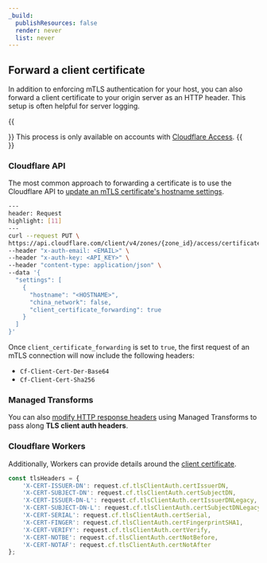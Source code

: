 ```yaml
---
_build:
  publishResources: false
  render: never
  list: never
---
```


## Forward a client certificate

In addition to enforcing mTLS authentication for your host, you can also forward a client certificate to your origin server as an HTTP header. This setup is often helpful for server logging.

{{<Aside type="warning">}}
This process is only available on accounts with [Cloudflare Access](/cloudflare-one/).
{{</Aside>}}

### Cloudflare API

The most common approach to forwarding a certificate is to use the Cloudflare API to [update an mTLS certificate's hostname settings](/api/operations/zone-level-access-mtls-authentication-update-an-mtls-certificate-settings).

```bash
---
header: Request
highlight: [11]
---
curl --request PUT \
https://api.cloudflare.com/client/v4/zones/{zone_id}/access/certificates/settings \
--header "x-auth-email: <EMAIL>" \
--header "x-auth-key: <API_KEY>" \
--header "content-type: application/json" \
--data '{
  "settings": [
    {
      "hostname": "<HOSTNAME>",
      "china_network": false,
      "client_certificate_forwarding": true
    }
  ]
}'
```

Once `client_certificate_forwarding` is set to `true`, the first request of an mTLS connection will now include the following headers:

- `Cf-Client-Cert-Der-Base64`
- `Cf-Client-Cert-Sha256`

### Managed Transforms

You can also [modify HTTP response headers](/rules/transform/response-header-modification/) using Managed Transforms to pass along **TLS client auth headers**.

### Cloudflare Workers

Additionally, Workers can provide details around the [client certificate](/workers/runtime-apis/bindings/mtls/).

```js
const tlsHeaders = {
    'X-CERT-ISSUER-DN': request.cf.tlsClientAuth.certIssuerDN,
    'X-CERT-SUBJECT-DN': request.cf.tlsClientAuth.certSubjectDN,
    'X-CERT-ISSUER-DN-L': request.cf.tlsClientAuth.certIssuerDNLegacy,
    'X-CERT-SUBJECT-DN-L': request.cf.tlsClientAuth.certSubjectDNLegacy,
    'X-CERT-SERIAL': request.cf.tlsClientAuth.certSerial,
    'X-CERT-FINGER': request.cf.tlsClientAuth.certFingerprintSHA1,
    'X-CERT-VERIFY': request.cf.tlsClientAuth.certVerify,
    'X-CERT-NOTBE': request.cf.tlsClientAuth.certNotBefore,
    'X-CERT-NOTAF': request.cf.tlsClientAuth.certNotAfter
};
```
